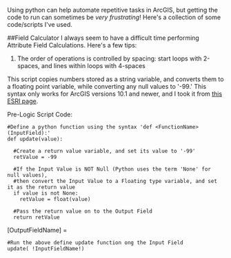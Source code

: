 Using python can help automate repetitive tasks in ArcGIS, but  getting the code to run can sometimes be *very frustrating*!  Here's a collection of some code/scripts I've used.

##Field Calculator
I always seem to have a difficult time performing Attribute Field Calculations.  Here's a few tips:  
1. The order of operations is controlled by spacing: start loops with 2-spaces, and lines within loops with 4-spaces  

This script copies numbers stored as a string variable, and converts them to a floating point variable, while converting any null values to '-99.'  This syntax only works for ArcGIS versions 10.1 and newer, and I took it from [this ESRI page](http://support.esri.com/en/knowledgebase/techarticles/detail/41414).

Pre-Logic Script Code:
```
#Define a python function using the syntax 'def <FunctionName>(InputField):'
def update(value):

  #Create a return value variable, and set its value to '-99'
  retValue = -99
  
  #If the Input Value is NOT Null (Python uses the term 'None' for null values), 
  #then convert the Input Value to a Floating type variable, and set it as the return value
  if value is not None:
    retValue = float(value)
  
  #Pass the return value on to the Output Field
  return retValue
```
[OutputFieldName] =
```
#Run the above define update function ong the Input Field
update( !InputFieldName!)
```
